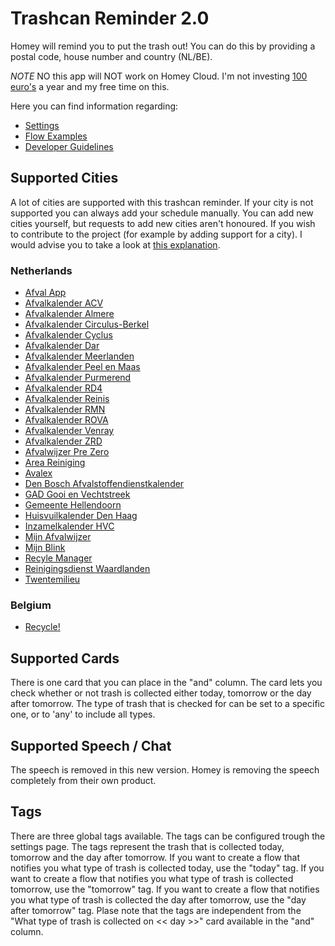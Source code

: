 # Trashcan Reminder 2.0
Homey will remind you to put the trash out! You can do this by providing a postal code, house number and country (NL/BE).

*NOTE* NO this app will NOT work on Homey Cloud. I'm not investing [100 euro's](https://homey.app/nl-nl/store/product/homey_developer_athom_12m/) a year and my free time on this.

Here you can find information regarding:
- [Settings](settings.md)
- [Flow Examples](flow-examples.md)
- [Developer Guidelines](developer-guidelines.md)

## Supported Cities
A lot of cities are supported with this trashcan reminder. If your city is not supported you can always add your schedule manually. You can add new cities yourself, but requests to add new cities aren't honoured. If you wish to contribute to the project (for example by adding support for a city). I would advise you to take a look at [this explanation](developer-guidelines.md).

### Netherlands
- [Afval App](http://www.deafvalapp.nl/calendar/kalender_start.jsp)
- [Afvalkalender ACV](https://www.acv-groep.nl/)
- [Afvalkalender Almere](https://almere.ximmio.com/modules/53d8db94-7945-42fd-9742-9bbc71dbe4c1/kalender/)
- [Afvalkalender Circulus-Berkel](https://mijn.circulus.nl/)
- [Afvalkalender Cyclus](https://afvalkalender.cyclusnv.nl/)
- [Afvalkalender Dar](https://afvalkalender.dar.nl)
- [Afvalkalender Meerlanden](https://afvalkalender.meerlanden.nl)
- [Afvalkalender Peel en Maas](https://afvalkalender.peelenmaas.nl)
- [Afvalkalender Purmerend](https://afvalkalender.purmerend.nl/)
- [Afvalkalender RD4](https://rd4.syzygy.eu)
- [Afvalkalender Reinis](https://reinis.ximmio.com/modules/9dc25c8a-175a-4a41-b7a1-83f237a80b77/sitekalender/)
- [Afvalkalender RMN](https://inzamelschema.rmn.nl)
- [Afvalkalender ROVA](https://www.rova.nl)
- [Afvalkalender Venray](https://afvalkalender.venray.nl)
- [Afvalkalender ZRD](https://afvalkalender.zrd.nl)
- [Afvalwijzer Pre Zero](https://inzamelwijzer.prezero.nl/)
- [Area Reiniging](https://www.area-afval.nl/voor-bewoners/afvalkalender/digitale-afvalkalender)
- [Avalex](https://www.avalex.nl/)
- [Den Bosch Afvalstoffendienstkalender](http://denbosch.afvalstoffendienstkalender.nl)
- [GAD Gooi en Vechtstreek](https://inzamelkalender.gad.nl/)
- [Gemeente Hellendoorn](https://www.hellendoorn.nl/wonen-leven/publicatie/afval)
- [Huisvuilkalender Den Haag](https://huisvuilkalender.denhaag.nl/)
- [Inzamelkalender HVC](https://inzamelkalender.hvcgroep.nl)
- [Mijn Afvalwijzer](http://www.mijnafvalwijzer.nl)
- [Mijn Blink](https://mijnblink.nl/)
- [Recyle Manager](http://www.recyclemanager.nl)
- [Reinigingsdienst Waardlanden](https://www.waardlanden.nl/particulieren/afvalinzameling/afvalkalender)
- [Twentemilieu](https://www.twentemilieu.nl)

### Belgium
- [Recycle!](https://recycleapp.be/home)

## Supported Cards
There is one card that you can place in the "and" column. The card lets you check whether or not trash is collected either today, tomorrow or the day after tomorrow. The type of trash that is checked for can be set to a specific one, or to 'any' to include all types.

## Supported Speech / Chat
The speech is removed in this new version. Homey is removing the speech completely from their own product.

## Tags
There are three global tags available. The tags can be configured trough the settings page. The tags represent the trash that is collected today, tomorrow and the day after tomorrow.
If you want to create a flow that notifies you what type of trash is collected today, use the "today" tag.
If you want to create a flow that notifies you what type of trash is collected tomorrow, use the "tomorrow" tag.
If you want to create a flow that notifies you what type of trash is collected the day after tomorrow, use the "day after tomorrow" tag.
Plase note that the tags are independent from the "What type of trash is collected on << day >>" card available in the "and" column.
